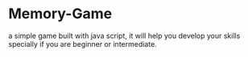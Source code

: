 # Memory-Game
a simple game built with java script, it will help you develop your skills specially if you are beginner or intermediate.  

